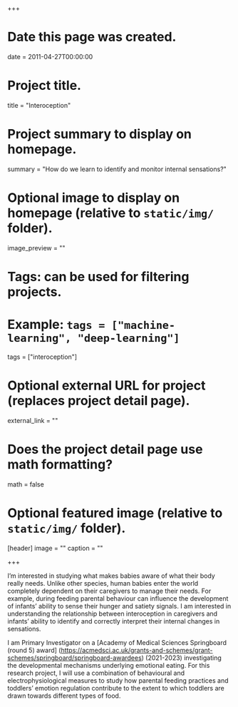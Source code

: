 +++
# Date this page was created.
date = 2011-04-27T00:00:00

# Project title.
title = "Interoception"

# Project summary to display on homepage.
summary = "How do we learn to identify and monitor internal sensations?"

# Optional image to display on homepage (relative to `static/img/` folder).
image_preview = ""

# Tags: can be used for filtering projects.
# Example: `tags = ["machine-learning", "deep-learning"]`
tags = ["interoception"]

# Optional external URL for project (replaces project detail page).
external_link = ""

# Does the project detail page use math formatting?
math = false

# Optional featured image (relative to `static/img/` folder).
[header]
image = ""
caption = ""

+++

I’m interested in studying what makes babies aware of what their body really needs. Unlike other species, human babies enter the world completely dependent on their caregivers to manage their needs. For example, during feeding parental behaviour can influence the development of infants’ ability to sense their hunger and satiety signals. I am interested in understanding the relationship between interoception in caregivers and infants’ ability to identify and correctly interpret their internal changes in sensations.

I am Primary Investigator on a [Academy of Medical Sciences Springboard (round 5) award] (https://acmedsci.ac.uk/grants-and-schemes/grant-schemes/springboard/springboard-awardees) (2021-2023) investigating the developmental mechanisms underlying emotional eating. For this research project, I will use a combination of behavioural and electrophysiological measures to study how parental feeding practices and toddlers’ emotion regulation contribute to the extent to which toddlers are drawn towards different types of food.


